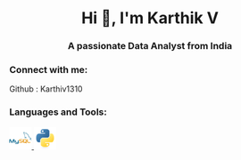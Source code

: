 <h1 align="center">Hi 👋, I'm Karthik V</h1>
<h3 align="center">A passionate Data Analyst from India</h3>

<h3 align="left">Connect with me:</h3>
<p align="left">Github : Karthiv1310</p>


<h3 align="left">Languages and Tools:</h3>
<p align="left"> <a href="https://www.mysql.com/" target="_blank" rel="noreferrer"> <img src="https://raw.githubusercontent.com/devicons/devicon/master/icons/mysql/mysql-original-wordmark.svg" alt="mysql" width="40" height="40"/> </a> <a href="https://www.python.org" target="_blank" rel="noreferrer"> <img src="https://raw.githubusercontent.com/devicons/devicon/master/icons/python/python-original.svg" alt="python" width="40" height="40"/> </a> </p>
